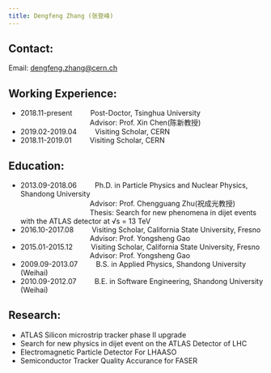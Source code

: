 ```yaml
---
title: Dengfeng Zhang (张登峰)
---
```


Contact:
---
Email: dengfeng.zhang@cern.ch 

Working Experience:
---

* 2018.11-present   &emsp;&emsp;    Post-Doctor, Tsinghua University\
&emsp;&emsp;&emsp;&emsp;&emsp;&emsp;&emsp;&emsp;&emsp;&ensp;    Advisor: Prof. Xin Chen(陈新教授)
* 2019.02-2019.04   &emsp;&emsp;    Visiting Scholar, CERN
* 2018.11-2019.01   &emsp;&emsp;    Visiting Scholar, CERN


Education:
---
* 2013.09-2018.06   &emsp;&emsp;    Ph.D. in Particle Physics and Nuclear Physics, Shandong University\
&emsp;&emsp;&emsp;&emsp;&emsp;&emsp;&emsp;&emsp;&emsp;&ensp;    Advisor: Prof. Chengguang Zhu(祝成光教授)\
&emsp;&emsp;&emsp;&emsp;&emsp;&emsp;&emsp;&emsp;&emsp;&ensp;    Thesis: Search for new phenomena in dijet events with the ATLAS detector at √s = 13 TeV
* 2016.10-2017.08   &emsp;&emsp;    Visiting Scholar, California State University, Fresno\
&emsp;&emsp;&emsp;&emsp;&emsp;&emsp;&emsp;&emsp;&emsp;&ensp;    Advisor: Prof. Yongsheng Gao
* 2015.01-2015.12   &emsp;&emsp;    Visiting Scholar, California State University, Fresno\
&emsp;&emsp;&emsp;&emsp;&emsp;&emsp;&emsp;&emsp;&emsp;&ensp;    Advisor: Prof. Yongsheng Gao
* 2009.09-2013.07   &emsp;&emsp;    B.S. in Applied Physics, Shandong University (Weihai)
* 2010.09-2012.07   &emsp;&emsp;    B.E. in Software Engineering, Shandong University (Weihai)

Research:
---
* ATLAS Silicon microstrip tracker phase II upgrade
* Search for new physics in dijet event on the ATLAS Detector of LHC
* Electromagnetic Particle Detector For LHAASO
* Semiconductor Tracker Quality Accurance for FASER
